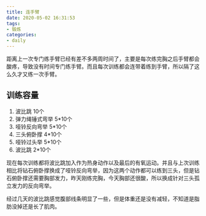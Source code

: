 ```yaml
---
title: 连手臂
date: 2020-05-02 16:31:53
tags:
- 锻炼
categories:
- daily
---
```


距离上一次专门练手臂已经有差不多两周时间了，主要是每次练完胸之后手臂都会酸疼，导致没有时间专门练手臂。而且每次训练都会连带着练到手臂，所以隔了这么久才又练一次手臂。

## 训练容量

1. 波比跳 10个
2. 弹力绳锤式弯举 5*10个
3. 哑铃反向弯举 5*10个
4. 三头俯卧撑 4*10个
5. 哑铃过头举 5*10个
6. 波比跳 2*10个

现在每次训练都将波比跳加入作为热身动作以及最后的有氧运动。并且与上次训练相比将钻石俯卧撑换成了哑铃反向弯举，因为这两个动作都可以练到三头，但是钻石俯卧撑还需要胸部发力，昨天刚练完胸，今天胸部还很酸，所以换成针对三头孤立发力的反向弯举。

经过几天的波比跳感觉腹部线条明显了一些，但是体重还是没有减轻，不知道是脂肪没掉还是长了肌肉。
